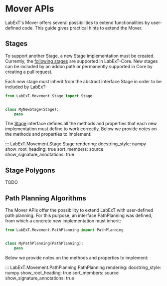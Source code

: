 # Mover APIs

LabExT's Mover offers several possibilities to extend functionalities by user-defined code.
This guide gives practical hints to extend the Mover.

## Stages

To support another Stage, a new Stage implementation must be created.
Currently, the [following stages](https://github.com/LabExT/LabExT/tree/main/LabExT/Movement/Stages) are supported in
LabExT-Core. New stages can be included by an addon path or permanently supported in Core by creating a pull request.

Each new stage must inherit from the abstract interface Stage in order to be included by LabExT:

```py
from LabExT.Movement.Stage import Stage


class MyNewStage(Stage):
    pass
```

The [Stage](https://github.com/LabExT/LabExT/tree/main/LabExT/Movement/Stage.py) interface defines all the methods and
properties that each new implementation must define to work correctly.
Below we provide notes on the methods and properties to implement:

::: LabExT.Movement.Stage.Stage
    rendering:
        docstring_style: numpy
        show_root_heading: true
        sort_members: source
        show_signature_annotations: true

## Stage Polygons

TODO

## Path Planning Algorithms

The Mover APIs offer the possibility to extend LabExT with user-defined path planning.
For this purpose, an interface PathPlanning was defined, from which a concrete new implementation must inherit:

```py
from LabExT.Movement.PathPlanning import PathPlanning


class MyPathPlanning(PathPlanning):
    pass
```

Below we provide notes on the methods and properties to implement:

::: LabExT.Movement.PathPlanning.PathPlanning
    rendering:
        docstring_style: numpy
        show_root_heading: true
        sort_members: source
        show_signature_annotations: true